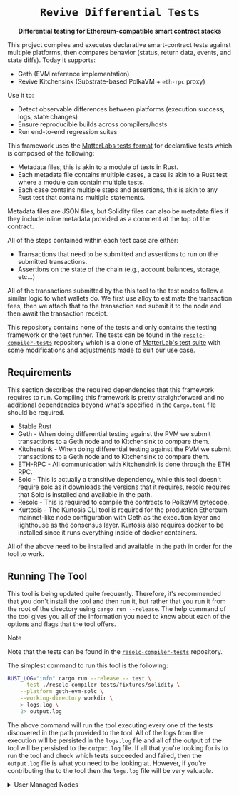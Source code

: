 <div align="center">
  <h1><code>Revive Differential Tests</code></h1>

  <p>
    <strong>Differential testing for Ethereum-compatible smart contract stacks</strong>
  </p>
</div>

This project compiles and executes declarative smart-contract tests against multiple platforms, then compares behavior (status, return data, events, and state diffs). Today it supports:

- Geth (EVM reference implementation)
- Revive Kitchensink (Substrate-based PolkaVM + `eth-rpc` proxy)

Use it to:

- Detect observable differences between platforms (execution success, logs, state changes)
- Ensure reproducible builds across compilers/hosts
- Run end-to-end regression suites

This framework uses the [MatterLabs tests format](https://github.com/matter-labs/era-compiler-tests/tree/main/solidity) for declarative tests which is composed of the following:

- Metadata files, this is akin to a module of tests in Rust.
- Each metadata file contains multiple cases, a case is akin to a Rust test where a module can contain multiple tests.
- Each case contains multiple steps and assertions, this is akin to any Rust test that contains multiple statements.

Metadata files are JSON files, but Solidity files can also be metadata files if they include inline metadata provided as a comment at the top of the contract.

All of the steps contained within each test case are either:

- Transactions that need to be submitted and assertions to run on the submitted transactions.
- Assertions on the state of the chain (e.g., account balances, storage, etc...)

All of the transactions submitted by the this tool to the test nodes follow a similar logic to what wallets do. We first use alloy to estimate the transaction fees, then we attach that to the transaction and submit it to the node and then await the transaction receipt.

This repository contains none of the tests and only contains the testing framework or the test runner. The tests can be found in the [`resolc-compiler-tests`](https://github.com/paritytech/resolc-compiler-tests) repository which is a clone of [MatterLab's test suite](https://github.com/matter-labs/era-compiler-tests) with some modifications and adjustments made to suit our use case.

## Requirements

This section describes the required dependencies that this framework requires to run. Compiling this framework is pretty straightforward and no additional dependencies beyond what's specified in the `Cargo.toml` file should be required.

- Stable Rust
- Geth - When doing differential testing against the PVM we submit transactions to a Geth node and to Kitchensink to compare them.
- Kitchensink - When doing differential testing against the PVM we submit transactions to a Geth node and to Kitchensink to compare them.
- ETH-RPC - All communication with Kitchensink is done through the ETH RPC.
- Solc - This is actually a transitive dependency, while this tool doesn't require solc as it downloads the versions that it requires, resolc requires that Solc is installed and available in the path.
- Resolc - This is required to compile the contracts to PolkaVM bytecode.
- Kurtosis - The Kurtosis CLI tool is required for the production Ethereum mainnet-like node configuration with Geth as the execution layer and lighthouse as the consensus layer. Kurtosis also requires docker to be installed since it runs everything inside of docker containers.

All of the above need to be installed and available in the path in order for the tool to work.

## Running The Tool

This tool is being updated quite frequently. Therefore, it's recommended that you don't install the tool and then run it, but rather that you run it from the root of the directory using `cargo run --release`. The help command of the tool gives you all of the information you need to know about each of the options and flags that the tool offers.

> [!NOTE]  
> Note that the tests can be found in the [`resolc-compiler-tests`](https://github.com/paritytech/resolc-compiler-tests) repository.

The simplest command to run this tool is the following:

```bash
RUST_LOG="info" cargo run --release -- test \
    --test ./resolc-compiler-tests/fixtures/solidity \
    --platform geth-evm-solc \
    --working-directory workdir \
    > logs.log \
    2> output.log
```

The above command will run the tool executing every one of the tests discovered in the path provided to the tool. All of the logs from the execution will be persisted in the `logs.log` file and all of the output of the tool will be persisted to the `output.log` file. If all that you're looking for is to run the tool and check which tests succeeded and failed, then the `output.log` file is what you need to be looking at. However, if you're contributing the to the tool then the `logs.log` file will be very valuable.

<details>
<summary>User Managed Nodes</summary>

This section describes how the user can make use of nodes that they manage rather than allowing the tool to spawn and manage the nodes on the user's behalf.

> ⚠️ This is an advanced feature of the tool and could lead test successes or failures to not be reproducible. Please use this feature with caution and only if you understand the implications of running your own node instead of having the framework manage your nodes. ⚠️

If you're an advanced user and you'd like to manage your own nodes instead of having the tool initialize, spawn, and manage them, then you can choose to run your own nodes and then provide them to the tool to make use of just like the following:

```bash
#!/usr/bin/env bash
set -euo pipefail

PLATFORM="revive-dev-node-revm-solc"

retester export-genesis "$PLATFORM" > chainspec.json

# Start revive-dev-node in a detached tmux session
tmux new-session -d -s revive-dev-node \
  'RUST_LOG="error,evm=debug,sc_rpc_server=info,runtime::revive=debug" revive-dev-node \
    --dev \
    --chain chainspec.json \
    --force-authoring \
    --rpc-methods Unsafe \
    --rpc-cors all \
    --rpc-max-connections 4294967295 \
    --pool-limit 4294967295 \
    --pool-kbytes 4294967295'
sleep 5

# Start eth-rpc in a detached tmux session
tmux new-session -d -s eth-rpc \
  'RUST_LOG="info,eth-rpc=debug" eth-rpc \
    --dev \
    --node-rpc-url ws://127.0.0.1:9944 \
    --rpc-max-connections 4294967295'
sleep 5

# Run the tests (logs to files as before)
RUST_LOG="info" retester test \
  --platform "$PLATFORM" \
  --corpus ./revive-differential-tests/fixtures/solidity \
  --working-directory ./workdir \
  --concurrency.number-of-nodes 1 \
  --concurrency.number-of-concurrent-tasks 5 \
  --revive-dev-node.existing-rpc-url "http://localhost:8545" \
  > logs.log
```

</details>
